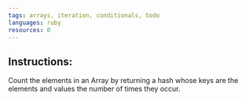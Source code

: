 ```yaml
---
tags: arrays, iteration, conditionals, todo
languages: ruby
resources: 0
---
```

## Instructions:
Count the elements in an Array by returning a hash whose keys are the elements and values the number of times they occur.
  
